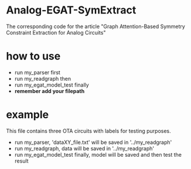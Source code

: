 # Analog-EGAT-SymExtract #
The corresponding code for the article "Graph Attention-Based Symmetry Constraint Extraction for Analog Circuits"
# how to use #
- run my_parser first
- run my_readgraph then
- run my_egat_model_test finally
- **remember add your filepath**
# example #
This file contains three OTA circuits with labels for testing purposes.
- run my_parser, 'dataXY_file.txt' will be saved in '../my_readgraph'
- run my_readgraph, data will be saved in '../my_readgraph'
- run my_egat_model_test finally, model will be saved and then test the result

